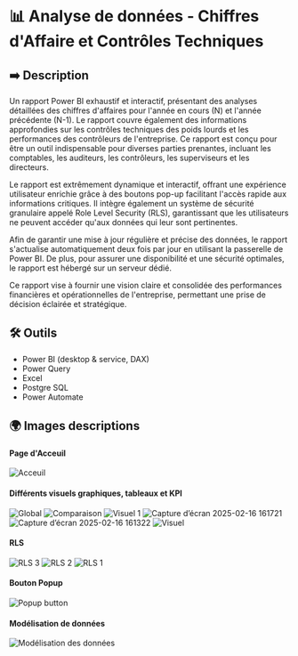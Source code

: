   # 📊 Analyse de données - Chiffres d'Affaire et Contrôles Techniques
  
  ## ➡️ Description 

  Un rapport Power BI exhaustif et interactif, présentant des analyses détaillées des chiffres d'affaires pour l'année en cours (N) et l'année précédente (N-1). Le rapport couvre également des informations approfondies sur les contrôles techniques des poids lourds et les performances des contrôleurs de l'entreprise. Ce rapport est conçu pour être un outil indispensable pour diverses parties prenantes, incluant les comptables, les auditeurs, les contrôleurs, les superviseurs et les directeurs.

  Le rapport est extrêmement dynamique et interactif, offrant une expérience utilisateur enrichie grâce à des boutons pop-up facilitant l'accès rapide aux informations critiques. Il intègre également un système de sécurité granulaire appelé Role Level Security (RLS), garantissant que les utilisateurs ne peuvent accéder qu'aux données qui leur sont pertinentes.

  Afin de garantir une mise à jour régulière et précise des données, le rapport s'actualise automatiquement deux fois par jour en utilisant la passerelle de Power BI. De plus, pour assurer une disponibilité et une sécurité optimales, le rapport est hébergé sur un serveur dédié.

  Ce rapport vise à fournir une vision claire et consolidée des performances financières et opérationnelles de l'entreprise, permettant une prise de décision éclairée et stratégique. 

  ## 🛠 Outils

  - Power BI (desktop & service, DAX)
  - Power Query
  - Excel
  - Postgre SQL
  - Power Automate

  ## 🌍 Images descriptions

  #### Page d'Acceuil 
![Acceuil](https://github.com/user-attachments/assets/9825fe85-f7ae-461f-b158-3d3d8094e9aa)

  #### Différents visuels graphiques, tableaux et KPI
![Global](https://github.com/user-attachments/assets/be4502da-e297-4dd5-8b70-691576781f82)
![Comparaison](https://github.com/user-attachments/assets/0af77414-5c2b-47c1-b293-bbafe9efd8a3)
![Visuel 1](https://github.com/user-attachments/assets/a1e130d0-24bd-41c5-8b1c-c431b6018f8f)
![Capture d’écran 2025-02-16 161721](https://github.com/user-attachments/assets/cfffbb4a-cd00-4bd2-8ae7-2adc73c2e058)
![Capture d’écran 2025-02-16 161322](https://github.com/user-attachments/assets/a8ed6dbd-43dd-4ed4-8b97-211979dec2bb)
![Visuel](https://github.com/user-attachments/assets/789ab3f4-10e8-4999-aa00-0259522ac06e)

  #### RLS
![RLS 3](https://github.com/user-attachments/assets/570d4fda-627c-4ca0-85f3-f6b619551aeb)
![RLS 2](https://github.com/user-attachments/assets/74167efb-4dae-4a41-af03-4da8ed675854)
![RLS 1](https://github.com/user-attachments/assets/9b5b5c67-82cb-4ad8-ba59-00f70c732289)

  #### Bouton Popup
![Popup button](https://github.com/user-attachments/assets/30a35c00-a039-46d9-be93-7d2d986fce18)

  #### Modélisation de données
![Modélisation des données](https://github.com/user-attachments/assets/2bafb124-6b6d-4ec7-884a-d1b6e7cb4f27)
